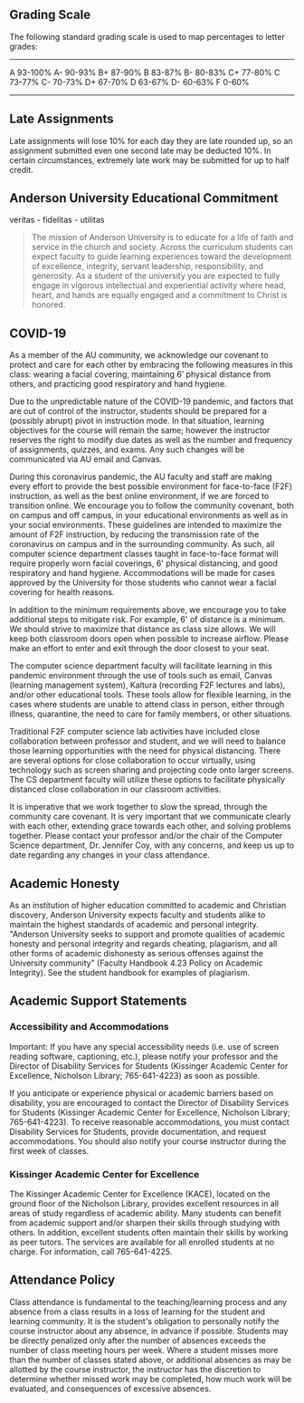 Grading Scale
-------------

The following standard grading scale is used to map percentages to letter grades:

--- --------
A   93-100%
A-  90-93%
B+  87-90%
B   83-87%
B-  80-83%
C+  77-80%
C   73-77%
C-  70-73%
D+  67-70%
D   63-67%
D-  60-63%
F   0-60%
--- --------

Late Assignments
----------------

Late assignments will lose 10% for each day they are late rounded up, so an assignment submitted even one second late may be deducted 10%. In certain circumstances, extremely late work may be submitted for up to half credit.

Anderson University Educational Commitment
------------------------------------------

veritas - fidelitas - utilitas

> The mission of Anderson University is to educate for a life of faith and service in the church and society. Across the curriculum students can expect faculty to guide learning experiences toward the development of excellence, integrity, servant leadership, responsibility, and generosity. As a student of the university you are expected to fully engage in vigorous intellectual and experiential activity where head, heart, and hands are equally engaged and a commitment to Christ is honored.

COVID-19
--------

As a member of the AU community, we acknowledge our covenant to protect and care for each other by embracing the following measures in this class:  wearing a facial covering, maintaining 6’ physical distance from others, and practicing good respiratory and hand hygiene.

Due to the unpredictable nature of the COVID-19 pandemic, and factors that are out of control of the instructor, students should be prepared for a (possibly abrupt) pivot in instruction mode. In that situation, learning objectives for the course will remain the same; however the instructor reserves the right to modify due dates as well as the number and frequency of assignments, quizzes, and exams. Any such changes will be communicated via AU email and Canvas.

During this coronavirus pandemic, the AU faculty and staff are making every effort to provide the best possible environment for face-to-face (F2F) instruction, as well as the best online environment, if we are forced to transition online. We encourage you to follow the community covenant, both on campus and off campus, in your educational environments as well as in your social environments.  These guidelines are intended to maximize the amount of F2F instruction, by reducing the transmission rate of the coronavirus on campus and in the surrounding community.  As such, all computer science department classes taught in face-to-face format will require properly worn facial coverings, 6' physical distancing, and good respiratory and hand hygiene. Accommodations will be made for cases approved by the University for those students who cannot wear a facial covering for health reasons.

In addition to the minimum requirements above, we encourage you to take additional steps to mitigate risk. For example, 6' of distance is a minimum. We should strive to maximize that distance as class size allows. We will keep both classroom doors open when possible to increase airflow. Please make an effort to enter and exit through the door closest to your seat.

The computer science department faculty will facilitate learning in this pandemic environment through the use of tools such as email, Canvas (learning management system), Kaltura (recording F2F lectures and labs), and/or other educational tools. These tools allow for flexible learning, in the cases where students are unable to attend class in person, either through illness, quarantine, the need to care for family members, or other situations. 

Traditional F2F computer science lab activities have included close collaboration between professor and student, and we will need to balance those learning opportunities with the need for physical distancing. There are several options for close collaboration to occur virtually, using technology such as screen sharing and projecting code onto larger screens.  The CS department faculty will utilize these options to facilitate physically distanced close collaboration in our classroom activities.

It is imperative that we work together to slow the spread, through the community care covenant. It is very important that we communicate clearly with each other, extending grace towards each other, and solving problems together. Please contact your professor and/or the chair of the Computer Science department, Dr. Jennifer Coy, with any concerns, and keep us up to date regarding any changes in your class attendance.

Academic Honesty
----------------

As an institution of higher education committed to academic and Christian discovery, Anderson University expects faculty and students alike to maintain the highest standards of academic and personal integrity. "Anderson University seeks to support and promote qualities of academic honesty and personal integrity and regards cheating, plagiarism, and all other forms of academic dishonesty as serious offenses against the University community" (Faculty Handbook 4.23 Policy on Academic Integrity). See the student handbook for examples of plagiarism.

Academic Support Statements
---------------------------

### Accessibility and Accommodations

Important: If you have any special accessibility needs (i.e. use of screen reading software, captioning, etc.), please notify your professor and the Director of Disability Services for Students (Kissinger Academic Center for Excellence, Nicholson Library; 765-641-4223) as soon as possible.

If you anticipate or experience physical or academic barriers based on disability, you are encouraged to contact the Director of Disability Services for Students (Kissinger Academic Center for Excellence, Nicholson Library; 765-641-4223). To receive reasonable accommodations, you must contact Disability Services for Students, provide documentation, and request accommodations. You should also notify your course instructor during the first week of classes.

### Kissinger Academic Center for Excellence

The Kissinger Academic Center for Excellence (KACE), located on the ground floor of the Nicholson Library, provides excellent resources in all areas of study regardless of academic ability. Many students can benefit from academic support and/or sharpen their skills through studying with others. In addition, excellent students often maintain their skills by working as peer tutors. The services are available for all enrolled students at no charge. For information, call 765-641-4225.

Attendance Policy
-----------------

Class attendance is fundamental to the teaching/learning process and any absence from a class results in a loss of learning for the student and learning community. It is the student's obligation to personally notify the course instructor about any absence, in advance if possible. Students may be directly penalized only after the number of absences exceeds the number of class meeting hours per week. Where a student misses more than the number of classes stated above, or additional absences as may be allotted by the course instructor, the instructor has the discretion to determine whether missed work may be completed, how much work will be evaluated, and consequences of excessive absences.
